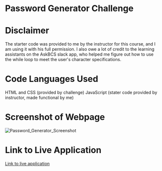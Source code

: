 # Password Generator Challenge

# Disclaimer

The starter code was provided to me by the instructor for this course, and I am using it with his full permission.
I also owe a lot of credit to the learning assistants on the AskBCS slack app, who helped me figure out how to use the while loop to meet the user's character specifications.

# Code Languages Used

HTML and CSS (provided by challenge)
JavaScript (stater code provided by instructor, made functional by me)

# Screenshot of Webpage

![Password_Generator_Screenshot](https://user-images.githubusercontent.com/83373330/121795929-0bbecb00-cbe3-11eb-9f81-375bfb09fb11.png)

# Link to Live Application

[Link to live application](https://kevinfromconn.github.io/friendly-parakeet/)